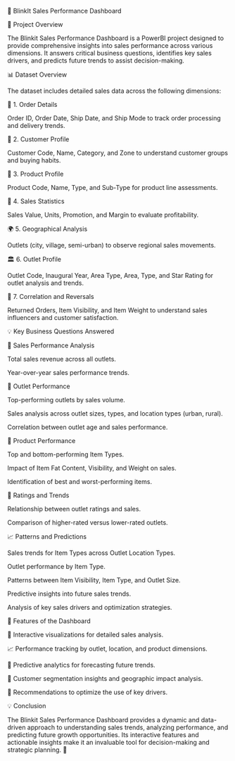 🚀 BlinkIt Sales Performance Dashboard

📝 Project Overview

The Blinkit Sales Performance Dashboard is a PowerBI project designed to provide comprehensive insights into sales performance across various dimensions. It answers critical business questions, identifies key sales drivers, and predicts future trends to assist decision-making.

📊 Dataset Overview

The dataset includes detailed sales data across the following dimensions:

💼 1. Order Details

Order ID, Order Date, Ship Date, and Ship Mode to track order processing and delivery trends.

👤 2. Customer Profile

Customer Code, Name, Category, and Zone to understand customer groups and buying habits.

💼 3. Product Profile

Product Code, Name, Type, and Sub-Type for product line assessments.

💸 4. Sales Statistics

Sales Value, Units, Promotion, and Margin to evaluate profitability.

🌍 5. Geographical Analysis

Outlets (city, village, semi-urban) to observe regional sales movements.

🏛️ 6. Outlet Profile

Outlet Code, Inaugural Year, Area Type, Area, Type, and Star Rating for outlet analysis and trends.

🔄 7. Correlation and Reversals

Returned Orders, Item Visibility, and Item Weight to understand sales influencers and customer satisfaction.

💡 Key Business Questions Answered

📅 Sales Performance Analysis

Total sales revenue across all outlets.

Year-over-year sales performance trends.

💼 Outlet Performance

Top-performing outlets by sales volume.

Sales analysis across outlet sizes, types, and location types (urban, rural).

Correlation between outlet age and sales performance.

💼 Product Performance

Top and bottom-performing Item Types.

Impact of Item Fat Content, Visibility, and Weight on sales.

Identification of best and worst-performing items.

🌟 Ratings and Trends

Relationship between outlet ratings and sales.

Comparison of higher-rated versus lower-rated outlets.

📈 Patterns and Predictions

Sales trends for Item Types across Outlet Location Types.

Outlet performance by Item Type.

Patterns between Item Visibility, Item Type, and Outlet Size.

Predictive insights into future sales trends.

Analysis of key sales drivers and optimization strategies.

📏 Features of the Dashboard

🔄 Interactive visualizations for detailed sales analysis.

📈 Performance tracking by outlet, location, and product dimensions.

🔬 Predictive analytics for forecasting future trends.

💼 Customer segmentation insights and geographic impact analysis.

🔄 Recommendations to optimize the use of key drivers.

💡 Conclusion

The Blinkit Sales Performance Dashboard provides a dynamic and data-driven approach to understanding sales trends, analyzing performance, and predicting future growth opportunities. Its interactive features and actionable insights make it an invaluable tool for decision-making and strategic planning. 💨

